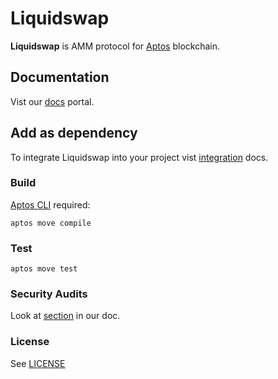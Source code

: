 # Liquidswap

**Liquidswap** is AMM protocol for [Aptos](https://www.aptos.com/) blockchain. 

## Documentation

Vist our [docs](https://docs.liquidswap.com) portal.

## Add as dependency

To integrate Liquidswap into your project vist [integration](https://docs.liquidswap.com/integration) docs.

### Build

[Aptos CLI](https://github.com/aptos-labs/aptos-core/releases) required:

    aptos move compile

### Test

    aptos move test

### Security Audits

Look at [section](https://docs.liquidswap.com/#security-audits) in our doc.

### License

See [LICENSE](LICENSE)

